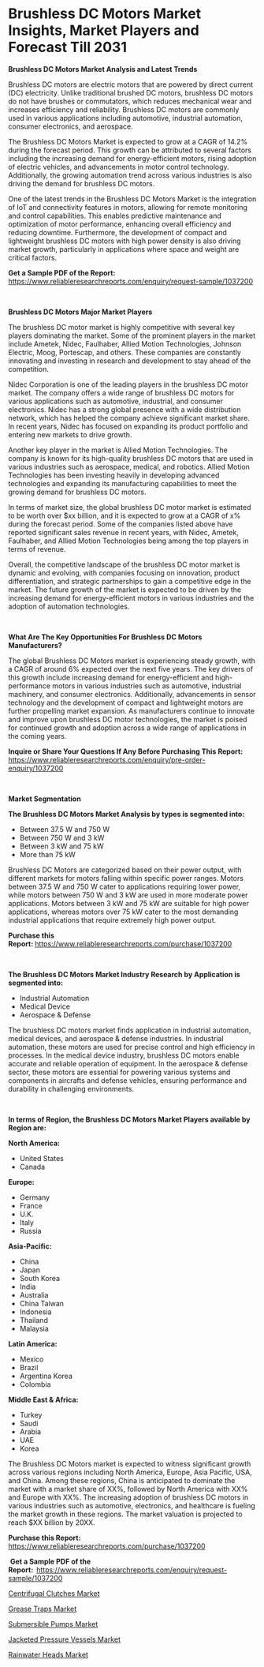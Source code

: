 <p><h1>Brushless DC Motors Market Insights, Market Players and Forecast Till 2031</h1></p><p><strong>Brushless DC Motors Market Analysis and Latest Trends</strong></p>
<p><p>Brushless DC motors are electric motors that are powered by direct current (DC) electricity. Unlike traditional brushed DC motors, brushless DC motors do not have brushes or commutators, which reduces mechanical wear and increases efficiency and reliability. Brushless DC motors are commonly used in various applications including automotive, industrial automation, consumer electronics, and aerospace.</p><p>The Brushless DC Motors Market is expected to grow at a CAGR of 14.2% during the forecast period. This growth can be attributed to several factors including the increasing demand for energy-efficient motors, rising adoption of electric vehicles, and advancements in motor control technology. Additionally, the growing automation trend across various industries is also driving the demand for brushless DC motors.</p><p>One of the latest trends in the Brushless DC Motors Market is the integration of IoT and connectivity features in motors, allowing for remote monitoring and control capabilities. This enables predictive maintenance and optimization of motor performance, enhancing overall efficiency and reducing downtime. Furthermore, the development of compact and lightweight brushless DC motors with high power density is also driving market growth, particularly in applications where space and weight are critical factors.</p></p>
<p><strong>Get a Sample PDF of the Report:&nbsp;</strong> <a href="https://www.reliableresearchreports.com/enquiry/request-sample/1037200">https://www.reliableresearchreports.com/enquiry/request-sample/1037200</a></p>
<p>&nbsp;</p>
<p><strong>Brushless DC Motors Major Market Players</strong></p>
<p><p>The brushless DC motor market is highly competitive with several key players dominating the market. Some of the prominent players in the market include Ametek, Nidec, Faulhaber, Allied Motion Technologies, Johnson Electric, Moog, Portescap, and others. These companies are constantly innovating and investing in research and development to stay ahead of the competition.</p><p>Nidec Corporation is one of the leading players in the brushless DC motor market. The company offers a wide range of brushless DC motors for various applications such as automotive, industrial, and consumer electronics. Nidec has a strong global presence with a wide distribution network, which has helped the company achieve significant market share. In recent years, Nidec has focused on expanding its product portfolio and entering new markets to drive growth.</p><p>Another key player in the market is Allied Motion Technologies. The company is known for its high-quality brushless DC motors that are used in various industries such as aerospace, medical, and robotics. Allied Motion Technologies has been investing heavily in developing advanced technologies and expanding its manufacturing capabilities to meet the growing demand for brushless DC motors.</p><p>In terms of market size, the global brushless DC motor market is estimated to be worth over $xx billion, and it is expected to grow at a CAGR of x% during the forecast period. Some of the companies listed above have reported significant sales revenue in recent years, with Nidec, Ametek, Faulhaber, and Allied Motion Technologies being among the top players in terms of revenue.</p><p>Overall, the competitive landscape of the brushless DC motor market is dynamic and evolving, with companies focusing on innovation, product differentiation, and strategic partnerships to gain a competitive edge in the market. The future growth of the market is expected to be driven by the increasing demand for energy-efficient motors in various industries and the adoption of automation technologies.</p></p>
<p>&nbsp;</p>
<p><strong>What Are The Key Opportunities For Brushless DC Motors Manufacturers?</strong></p>
<p><p>The global Brushless DC Motors market is experiencing steady growth, with a CAGR of around 6% expected over the next five years. The key drivers of this growth include increasing demand for energy-efficient and high-performance motors in various industries such as automotive, industrial machinery, and consumer electronics. Additionally, advancements in sensor technology and the development of compact and lightweight motors are further propelling market expansion. As manufacturers continue to innovate and improve upon brushless DC motor technologies, the market is poised for continued growth and adoption across a wide range of applications in the coming years.</p></p>
<p><strong>Inquire or Share Your Questions If Any Before Purchasing This Report:</strong> <a href="https://www.reliableresearchreports.com/enquiry/pre-order-enquiry/1037200">https://www.reliableresearchreports.com/enquiry/pre-order-enquiry/1037200</a></p>
<p>&nbsp;</p>
<p><strong>Market Segmentation</strong></p>
<p><strong>The Brushless DC Motors Market Analysis by types is segmented into:</strong></p>
<p><ul><li>Between 37.5 W and 750 W</li><li>Between 750 W and 3 kW</li><li>Between 3 kW and 75 kW</li><li>More than 75 kW</li></ul></p>
<p><p>Brushless DC Motors are categorized based on their power output, with different markets for motors falling within specific power ranges. Motors between 37.5 W and 750 W cater to applications requiring lower power, while motors between 750 W and 3 kW are used in more moderate power applications. Motors between 3 kW and 75 kW are suitable for high power applications, whereas motors over 75 kW cater to the most demanding industrial applications that require extremely high power output.</p></p>
<p><strong>Purchase this Report:&nbsp;</strong><a href="https://www.reliableresearchreports.com/purchase/1037200">https://www.reliableresearchreports.com/purchase/1037200</a></p>
<p>&nbsp;</p>
<p><strong>The Brushless DC Motors Market Industry Research by Application is segmented into:</strong></p>
<p><ul><li>Industrial Automation</li><li>Medical Device</li><li>Aerospace & Defense</li></ul></p>
<p><p>The brushless DC motors market finds application in industrial automation, medical devices, and aerospace & defense industries. In industrial automation, these motors are used for precise control and high efficiency in processes. In the medical device industry, brushless DC motors enable accurate and reliable operation of equipment. In the aerospace & defense sector, these motors are essential for powering various systems and components in aircrafts and defense vehicles, ensuring performance and durability in challenging environments.</p></p>
<p>&nbsp;</p>
<p><strong>In terms of Region, the Brushless DC Motors Market Players available by Region are:</strong></p>
<p>
    <p> <strong> North America: </strong>
        <ul>
            <li>United States</li>
            <li>Canada</li>
        </ul>
        </p> 
    <p> <strong> Europe: </strong>
        <ul>
            <li>Germany</li>
            <li>France</li>
            <li>U.K.</li>
            <li>Italy</li>
            <li>Russia</li>
        </ul>
        </p> 
    <p> <strong> Asia-Pacific: </strong>
        <ul>
            <li>China</li>
            <li>Japan</li>
            <li>South Korea</li>
            <li>India</li>
            <li>Australia</li>
            <li>China Taiwan</li>
            <li>Indonesia</li>
            <li>Thailand</li>
            <li>Malaysia</li>
        </ul>
        </p> 
    <p> <strong> Latin America: </strong>
        <ul>
            <li>Mexico</li>
            <li>Brazil</li>
            <li>Argentina Korea</li>
            <li>Colombia</li>
        </ul>
        </p> 
    <p> <strong> Middle East & Africa: </strong>
        <ul>
            <li>Turkey</li>
            <li>Saudi</li>
            <li>Arabia</li>
            <li>UAE</li>
            <li>Korea</li>
        </ul>
    </p>
    </p>
<p><p>The Brushless DC Motors market is expected to witness significant growth across various regions including North America, Europe, Asia Pacific, USA, and China. Among these regions, China is anticipated to dominate the market with a market share of XX%, followed by North America with XX% and Europe with XX%. The increasing adoption of brushless DC motors in various industries such as automotive, electronics, and healthcare is fueling the market growth in these regions. The market valuation is projected to reach $XX billion by 20XX.</p></p>
<p><strong>Purchase this Report: </strong><a href="https://www.reliableresearchreports.com/purchase/1037200">https://www.reliableresearchreports.com/purchase/1037200</a></p>
<p>&nbsp;<strong>Get a Sample PDF of the Report:&nbsp;&nbsp;</strong><a href="https://www.reliableresearchreports.com/enquiry/request-sample/1037200">https://www.reliableresearchreports.com/enquiry/request-sample/1037200</a></p>
<p><strong></strong></p>
<p><p><a href="https://medium.com/p/a2b74b93f9d8/edit">Centrifugal Clutches Market</a></p><p><a href="https://medium.com/p/cf4d37233d80/edit">Grease Traps Market</a></p><p><a href="https://github.com/sonuprakash1/Market-Research-Report-List-1/blob/main/submersible-pumps-market.md">Submersible Pumps Market</a></p><p><a href="https://medium.com/p/f2b0233fdac8/edit">Jacketed Pressure Vessels Market</a></p><p><a href="https://medium.com/p/bdfbe25814f7/edit">Rainwater Heads Market</a></p></p>